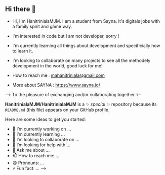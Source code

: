 ## Hi there 👋

- Hi, I'm HanitrinialaMJM. I am a student from Sayna. It's digitals jobs with a family spirit and game way.
- I'm interested in code but I am not developer, sorry !
- I'm currently learning all things about development and specificially how to learn it.
- I'm looking to collaborate on many projects to see all the methodely development in the world, good luck for me!
- How to reach me : mahanitriniala@gmail.com

- More about SAYNA : https://www.sayna.io/

--> To the pleasure of exchanging and/or collaborating together <--

**HanitrinialaMJM/HanitrinialaMJM** is a ✨ _special_ ✨ repository because its `README.md` (this file) appears on your GitHub profile.

Here are some ideas to get you started:

- 🔭 I’m currently working on ...
- 🌱 I’m currently learning ...
- 👯 I’m looking to collaborate on ...
- 🤔 I’m looking for help with ...
- 💬 Ask me about ...
- 📫 How to reach me: ...
- 😄 Pronouns: ...
- ⚡ Fun fact: ...
-->
